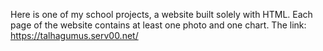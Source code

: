 Here is one of my school projects, a website built solely with HTML. Each page of the website contains at least one photo and one chart. The link: https://talhagumus.serv00.net/
